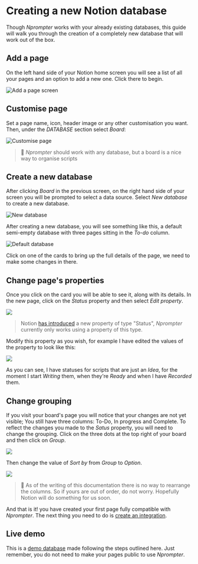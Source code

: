 # Creating a new Notion database

Though _Nprompter_ works with your already existing databases, this guide will walk you through the creation of a completely new database that will work out of the box.

## Add a page

On the left hand side of your Notion home screen you will see a list of all your pages and an option to add a new one. Click there to begin.

![Add a page screen](https://ik.imagekit.io/thatcsharpguy/posts/nprompter/create-page-add-page.png?ik-sdk-version=javascript-1.4.3&updatedAt=1665220938460)

## Customise page

Set a page name, icon, header image or any other customisation you want. Then, under the _DATABASE_ section select _Board_:

![Customise page](https://ik.imagekit.io/thatcsharpguy/posts/nprompter/create-page-board.png?ik-sdk-version=javascript-1.4.3&updatedAt=1665220939151)

 > 🤔 _Nprompter_ should work with any database, but a board is a nice way to organise scripts

## Create a new database

After clicking _Board_ in the previous screen, on the right hand side of your screen you will be prompted to select a data source. Select _New database_ to create a new database.

![New database](https://ik.imagekit.io/thatcsharpguy/posts/nprompter/create-page-new-database.png?ik-sdk-version=javascript-1.4.3&updatedAt=1665220938835)

After creating a new database, you will see something like this, a default semi-empty database with three pages sitting in the _To-do_ column.

![Default database](https://ik.imagekit.io/thatcsharpguy/posts/nprompter/create-page-full-board.png?ik-sdk-version=javascript-1.4.3&updatedAt=1665220939063)

Click on one of the cards to bring up the full details of the page, we need to make some changes in there.

## Change page's properties

Once you click on the card you will be able to see it, along with its details. In the new page, click on the _Status_ property and then select _Edit property_.

![](https://ik.imagekit.io/thatcsharpguy/posts/nprompter/create-page-edit-property.png?ik-sdk-version=javascript-1.4.3&updatedAt=1665220938561)

 > Notion [has introduced](https://www.notion.so/help/guides/status-property-gives-clarity-on-tasks) a new property of type "Status", _Nprompter_ currently only works using a property of this type. 

Modify this property as you wish, for example I have edited the values of the property to look like this:

![](https://ik.imagekit.io/thatcsharpguy/posts/nprompter/create-page-edited.png?ik-sdk-version=javascript-1.4.3&updatedAt=1665221738264)

As you can see, I have statuses for scripts that are just an _Idea_, for the moment I start _Writing_ them, when they're _Ready_ and when I have _Recorded_ them.

## Change grouping

If you visit your board's page you will notice that your changes are not yet visible; You still have three columns: To-Do, In progress and Complete. To reflect the changes you made to the _Satus_ property, you will need to change the grouping. Click on the three dots at the top right of your board and then click on _Group_.

![](https://ik.imagekit.io/thatcsharpguy/posts/nprompter/create-page-change-group.png?ik-sdk-version=javascript-1.4.3&updatedAt=1665221737035)

Then change the value of _Sort by_ from _Group_ to _Option_.

![](https://ik.imagekit.io/thatcsharpguy/posts/nprompter/create-page-change-group-to-option.png?ik-sdk-version=javascript-1.4.3&updatedAt=1665221736262)

 > 😬 As of the writing of this documentation there is no way to rearrange the columns. So if yours are out of order, do not worry. Hopefully Notion will do something for us soon.

And that is it! you have created your first page fully compatible with _Nprompter_. The next thing you need to do is [create an integration](./create-integration.md).

## Live demo

This is a [demo database](https://nprompter.notion.site/c68ccc052d1b4eaaa3091e637f7011c0?v=5435599e709e48d8b23c4471ae8102a5) made following the steps outlined here. Just remember, you do not need to make your pages public to use _Nprompter_.
